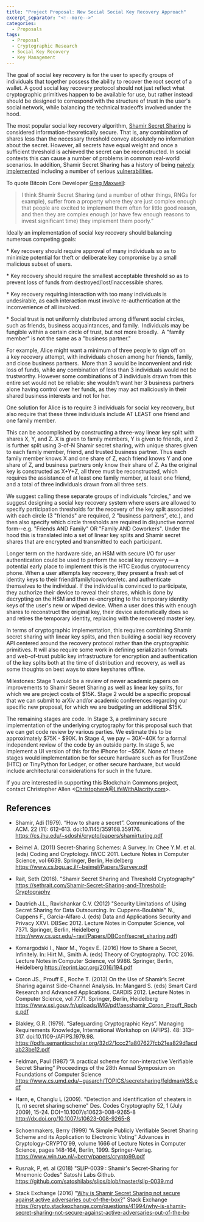 ```yaml
---
title: "Project Proposal: New Social Social Key Recovery Approach"
excerpt_separator: "<!--more-->"
categories:
  - Proposals
tags:
  - Proposal
  - Cryptographic Research
  - Social Key Recovery
  - Key Management
---
```


The goal of social key recovery is for the user to specify groups of individuals that together possess the ability to recover the root secret of a wallet. A good social key recovery protocol should not just reflect what cryptographic primitives happen to be available for use, but rather instead should be designed to correspond with the structure of trust in the user's social network, while balancing the technical tradeoffs involved under the hood.

The most popular social key recovery algorithm, [Shamir Secret Sharing](https://dl.acm.org/citation.cfm?doid=359168.359176) is considered information-theoretically secure. That is, any combination of shares less than the necessary threshold convey absolutely no information about the secret. However, all secrets have equal weight and once a sufficient threshold is achieved the secret can be reconstructed. In social contexts this can cause a number of problems in common real-world scenarios. In addition, Shamir Secret Sharing has a history of being [naively implemented](https://crypto.stackexchange.com/questions/41994/why-is-shamir-secret-sharing-not-secure-against-active-adversaries-out-of-the-bo) including a number of serious [vulnerabilities](https://github.com/spesmilo/electrum-docs/blob/master/cve.rst).

To quote Bitcoin Core Developer [Greg Maxwell](https://github.com/gmaxwell):

> I think Shamir Secret Sharing (and a number of other things, RNGs for example), suffer from a property where they are just complex enough that people are excited to implement them often for little good reason, and then they are complex enough (or have few enough reasons to invest significant time) they implement them poorly.”

Ideally an implementation of social key recovery should balancing numerous competing goals:

<!--more-->

\* Key recovery should require approval of many individuals so as to minimize potential for theft or deliberate key compromise by a small malicious subset of users.

\* Key recovery should require the smallest acceptable threshold so as to prevent loss of funds from destroyed/lost/inaccessible shares.

\* Key recovery requiring interaction with too many individuals is undesirable, as each interaction must involve re-authentication at the inconvenience of all involved.

\* Social trust is not uniformly distributed among different social circles, such as friends, business acquaintances, and family.  Individuals may be fungible within a certain circle of trust, but not more broadly.  A "family member" is not the same as a "business partner."

For example, Alice might want a minimum of three people to sign off on a key recovery attempt, with individuals chosen among her friends, family, and close business partners.  More than 3 would be inconvenient and risk loss of funds, while any combination of less than 3 individuals would not be trustworthy. However some combinations of 3 individuals drawn from this entire set would not be reliable: she wouldn't want her 3 business partners alone having control over her funds, as they may act maliciously in their shared business interests and not for her.

One solution for Alice is to require 3 individuals for social key recovery, but also require that these three individuals include AT LEAST one friend and one family member.

This can be accomplished by constructing a three-way linear key split with shares X, Y, and Z. X is given to family members, Y is given to friends, and Z is further split using 3-of-N Shamir secret sharing, with unique shares given to each family member, friend, and trusted business partner. Thus each family member knows X and one share of Z, each friend knows Y and one share of Z, and business partners only know their share of Z. As the original key is constructed as X+Y+Z, all three must be reconstructed, which requires the assistance of at least one family member, at least one friend, and a total of three individuals drawn from all three sets.

We suggest calling these separate groups of individuals "circles," and we suggest designing a social key recovery system where users are allowed to specify participation thresholds for the recovery of the key split associated with each circle (3 "friends" are required, 2 "business partners", etc.), and then also specify which circle thresholds are required in disjunctive normal form--e.g. "Friends AND Family" OR "Family AND Coworkers". Under the hood this is translated into a set of linear key splits and Shamir secret shares that are encrypted and transmitted to each participant.

Longer term on the hardware side, an HSM with secure I/O for user authentication could be used to perform the social key recovery — a potential early place to implement this is the HTC Exodus cryptocurrency phone. When a user attempts key recovery, they present a fresh set of identity keys to their friend/family/coworker/etc. and authenticate themselves to the individual. If the individual is convinced to participate, they authorize their device to reveal their shares, which is done by decrypting on the HSM and then re-encrypting to the temporary identity keys of the user's new or wiped device. When a user does this with enough shares to reconstruct the original key, their device automatically does so and retires the temporary identity, replacing with the recovered master key.

In terms of cryptographic implementation, this requires combining Shamir secret sharing with linear key splits, and then building a social key recovery API centered around the recovery protocol rather than the cryptographic primitives. It will also require some work in defining serialization formats and web-of-trust public key infrastructure for encryption and authentication of the key splits both at the time of distribution and recovery, as well as some thoughts on best ways to store keyshares offline.

Milestones: Stage 1 would be a review of newer academic papers on improvements to Shamir Secret Sharing as well as linear key splits, for which we are project costs of $15K. Stage 2 would be a specific proposal that we can submit to arXiv and/or academic conferences regarding our specific new proposal, for which we are budgeting an additional $15K.

The remaining stages are code. In Stage 3, a preliminary secure implementation of the underlying cryptography for this proposal such that we can get code review by various parties. We estimate this to be approximately $75K - $90K. In Stage 4, we pay ~ $30K-$40K for a formal independent review of the code by an outside party. In stage 5, we implement a UI version of this for the iPhone for ~$50K. None of these stages would implementation be for secure hardware such as for TrustZone (HTC) or TinyPython for Ledger, or other secure hardware, but would include architectural considerations for such in the future.

If you are interested in supporting this Blockchain Commons project, contact Christopher Allen <<ChristopherA@LifeWithAlacrity.com>>.

## References

- Shamir, Adi (1979). “How to share a secret”. Communications of the ACM. 22 (11): 612–613. doi:10.1145/359168.359176. https://cs.jhu.edu/~sdoshi/crypto/papers/shamirturing.pdf

- Beimel A. (2011) Secret-Sharing Schemes: A Survey. In: Chee Y.M. et al. (eds) Coding and Cryptology. IWCC 2011. Lecture Notes in Computer Science, vol 6639. Springer, Berlin, Heidelberg https://www.cs.bgu.ac.il/~beimel/Papers/Survey.pdf

- Rait, Seth (2016). "Shamir Secret Sharing and Threshold Cryptography" https://sethrait.com/Shamir-Secret-Sharing-and-Threshold-Cryptography

- Dautrich J.L., Ravishankar C.V. (2012) "Security Limitations of Using Secret Sharing for Data Outsourcing. In: Cuppens-Boulahia" N., Cuppens F., Garcia-Alfaro J. (eds) Data and Applications Security and Privacy XXVI. DBSec 2012. Lecture Notes in Computer Science, vol 7371. Springer, Berlin, Heidelberg http://www.cs.ucr.edu/~ravi/Papers/DBConf/secret_sharing.pdf)

- Komargodski I., Naor M., Yogev E. (2016) How to Share a Secret, Infinitely. In: Hirt M., Smith A. (eds) Theory of Cryptography. TCC 2016. Lecture Notes in Computer Science, vol 9986. Springer, Berlin, Heidelberg https://eprint.iacr.org/2016/194.pdf

- Coron JS., Prouff E., Roche T. (2013) On the Use of Shamir’s Secret Sharing against Side-Channel Analysis. In: Mangard S. (eds) Smart Card Research and Advanced Applications. CARDIS 2012. Lecture Notes in Computer Science, vol 7771. Springer, Berlin, Heidelberg https://www.ssi.gouv.fr/uploads/IMG/pdf/aesshamir_Coron_Prouff_Roche.pdf

- Blakley, G.R. (1979). “Safeguarding Cryptographic Keys”. Managing Requirements Knowledge, International Workshop on (AFIPS). 48: 313–317. doi:10.1109-/AFIPS.1979.98. https://pdfs.semanticscholar.org/32d2/1ccc21a807627fcb21ea829d1acdab23be12.pdf

- Feldman, Paul (1987) “A practical scheme for non-interactive Verifiable Secret Sharing” Proceedings of the 28th Annual Symposium on Foundations of Computer Science https://www.cs.umd.edu/~gasarch/TOPICS/secretsharing/feldmanVSS.pdf

- Harn, e, Changlu L (2009). "Detection and identification of cheaters in (t, n) secret sharing scheme" Des. Codes Cryptography 52, 1 (July 2009), 15-24. DOI=10.1007/s10623-008-9265-8 http://dx.doi.org/10.1007/s10623-008-9265-8

- Schoenmakers, Berry (1999) “A Simple Publicly Verifiable Secret Sharing Scheme and its Application to Electronic Voting” Advances in Cryptology-CRYPTO’99, volume 1666 of Lecture Notes in Computer Science, pages 148-164, Berlin, 1999. Springer-Verlag. https://www.win.tue.nl/~berry/papers/crypto99.pdf

- Rusnak, P, et. al (2018) "SLIP-0039 : Shamir's Secret-Sharing for Mnemonic Codes" Satoshi Labs Github. https://github.com/satoshilabs/slips/blob/master/slip-0039.md

- Stack Exchange (2016) "[Why is Shamir Secret Sharing not secure against active adversaries out-of-the-box?](https://crypto.stackexchange.com/questions/41994/why-is-shamir-secret-sharing-not-secure-against-active-adversaries-out-of-the-bo)" Stack Exchange https://crypto.stackexchange.com/questions/41994/why-is-shamir-secret-sharing-not-secure-against-active-adversaries-out-of-the-bo
